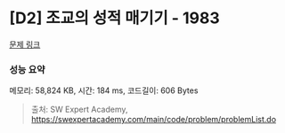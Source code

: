 # [D2] 조교의 성적 매기기 - 1983 

[문제 링크](https://swexpertacademy.com/main/code/problem/problemDetail.do?contestProbId=AV5PwGK6AcIDFAUq) 

### 성능 요약

메모리: 58,824 KB, 시간: 184 ms, 코드길이: 606 Bytes



> 출처: SW Expert Academy, https://swexpertacademy.com/main/code/problem/problemList.do